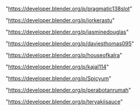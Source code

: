 "https://developer.blender.org/p/pragmatic138slot"

"https://developer.blender.org/p/jorkerastu"

"https://developer.blender.org/p/jasminedouglas"

"https://developer.blender.org/p/daviesthomas095"

"https://developer.blender.org/p/houseofkalra"

"https://developer.blender.org/p/kajal114"

"https://developer.blender.org/p/Spicyum"

"https://developer.blender.org/p/perabotanrumah"

"https://developer.blender.org/p/teryakiisauce"

